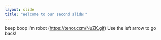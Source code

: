 ```yaml
---
layout: slide
title: "Welcome to our second slide!"
---
```

beep boop i'm robot (https://tenor.com/NuZK.gif)
Use the left arrow to go back!
